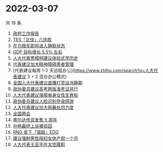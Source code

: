 # 2022-03-07

共 18 条

<!-- BEGIN ZHIHUSEARCH -->
<!-- 最后更新时间 Mon Mar 07 2022 07:12:41 GMT+0800 (China Standard Time) -->
1. [政府工作报告](https://www.zhihu.com/search?q=政府工作报告)
1. [TES「北伐」六连胜](https://www.zhihu.com/search?q=tes)
1. [在乌俄军即将进入静默状态](https://www.zhihu.com/search?q=俄罗斯乌克兰)
1. [GDP 目标增长 5.5% 左右](https://www.zhihu.com/search?q=gdp)
1. [人大代表贾樟柯建议体验式学历史](https://www.zhihu.com/search?q=人大代表贾樟柯)
1. [代表建议加大精神障碍患者管理](https://www.zhihu.com/search?q=人大代表建议加大精神障碍患者管理)
1. [代表建议每周 1-2 天远程办公](https://www.zhihu.com/search?q=人大代表建议 3 + 2 混合办公模式)
1. [全国人大代表建议直播打赏设冷静期](https://www.zhihu.com/search?q=直播打赏设冷静期)
1. [政协委员建议高考两版准考证并行](https://www.zhihu.com/search?q=高考纸版电子版准考证并行)
1. [人大代表建议保障单身女性生育权](https://www.zhihu.com/search?q=保障单身女性生育权)
1. [政协委员建议人脸识别登录网游](https://www.zhihu.com/search?q=强制人脸识别登录网游)
1. [人大代表建议加大网暴处罚力度](https://www.zhihu.com/search?q=人大代表建议加大网暴处罚力度)
1. [全国两会](https://www.zhihu.com/search?q=两会开幕)
1. [塞尔达传说发售 5 周年](https://www.zhihu.com/search?q=塞尔达)
1. [孙杨最终上诉被驳回](https://www.zhihu.com/search?q=孙杨)
1. [RNG 拿下「宿敌」EDG](https://www.zhihu.com/search?q=rng)
1. [建议强制男性陪妇女休产假一个月](https://www.zhihu.com/search?q=男性产假)
1. [人大代表王亚平在太空履职](https://www.zhihu.com/search?q=王亚平在太空出差)
<!-- END ZHIHUSEARCH -->
